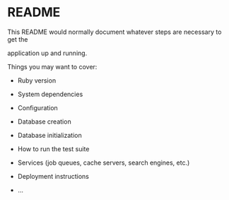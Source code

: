 # README

This README would normally document whatever steps are necessary to get the                     

application up and running.        

Things you may want to cover:                                                                        
                              
* Ruby version              
  
* System dependencies                                                    
                              
* Configuration           
    
* Database creation      
  
* Database initialization      

* How to run the test suite

* Services (job queues, cache servers, search engines, etc.)

* Deployment instructions
  
* ...
